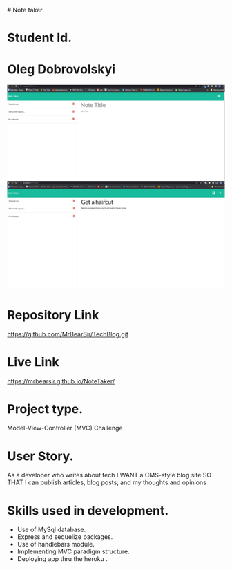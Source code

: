 <h># Note taker</h>
# Student Id.
# Oleg Dobrovolskyi

<img src="./public/assets/images/Snippet1.JPG">
<img src="./public/assets/images/Snippet2.JPG">

# Repository Link
https://github.com/MrBearSir/TechBlog.git

# Live Link
https://mrbearsir.github.io/NoteTaker/

# Project type.
Model-View-Controller (MVC) Challenge

# User Story.
As a developer who writes about tech
I WANT a CMS-style blog site
SO THAT I can publish articles, blog posts, and my thoughts and opinions

# Skills used in development.
<ul>
<li>Use of MySql database.</li>
<li>Express and sequelize packages.</li>
<li>Use of handlebars module. </li>
<li>Implementing MVC paradigm structure. </li>
<li>Deploying app thru the heroku .</li>
</ul>